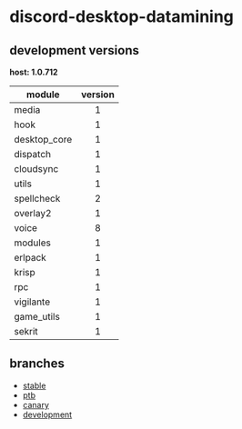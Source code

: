 # discord-desktop-datamining

## development versions

**host: 1.0.712**

| module | version |
| ------ | :-----: |
| media | 1 |
| hook | 1 |
| desktop_core | 1 |
| dispatch | 1 |
| cloudsync | 1 |
| utils | 1 |
| spellcheck | 2 |
| overlay2 | 1 |
| voice | 8 |
| modules | 1 |
| erlpack | 1 |
| krisp | 1 |
| rpc | 1 |
| vigilante | 1 |
| game_utils | 1 |
| sekrit | 1 |

## branches

- [stable](https://github.com/OpenAsar/discord-desktop-datamining/tree/stable)
- [ptb](https://github.com/OpenAsar/discord-desktop-datamining/tree/ptb)
- [canary](https://github.com/OpenAsar/discord-desktop-datamining/tree/canary)
- [development](https://github.com/OpenAsar/discord-desktop-datamining/tree/development)